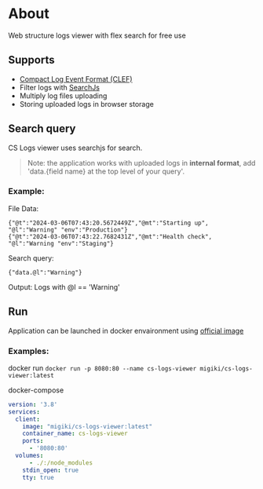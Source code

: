 # About
Web structure logs viewer with flex search for free use

## Supports
- [Compact Log Event Format (CLEF)](https://clef-json.org/)
- Filter logs with [SearchJs](https://github.com/deitch/searchjs)
- Multiply log files uploading
- Storing uploaded logs in browser storage

## Search query
CS Logs viewer uses searchjs for search.
> Note: the application works with uploaded logs in **internal format**, add 'data.{field name}  at the top level of your query'.

### Example:
File Data:
```
{"@t":"2024-03-06T07:43:20.5672449Z","@mt":"Starting up", "@l":"Warning" "env":"Production"}
{"@t":"2024-03-06T07:43:22.7682431Z","@mt":"Health check", "@l":"Warning "env":"Staging"}
```
Search query:
```
{"data.@l":"Warning"}
```
Output: Logs with @l == 'Warning'

## Run
Application can be launched in docker envaironment using [official image](https://hub.docker.com/repository/docker/migiki/cs-logs-viewer/general)

### Examples:
docker run
`docker run -p 8080:80 --name cs-logs-viewer migiki/cs-logs-viewer:latest`

docker-compose
```yml
version: '3.8'  
services:  
  client:  
    image: "migiki/cs-logs-viewer:latest"
    container_name: cs-logs-viewer  
    ports:  
      - '8080:80'  
  volumes:  
      - ./:/node_modules  
    stdin_open: true  
    tty: true
```